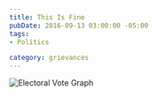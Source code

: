 ```yaml
---
title: This Is Fine
pubDate: 2016-09-13 03:00:00 -05:00
tags:
- Politics

category: grievances
---
```

![Electoral Vote Graph](/images/this-is-fine.jpg)

